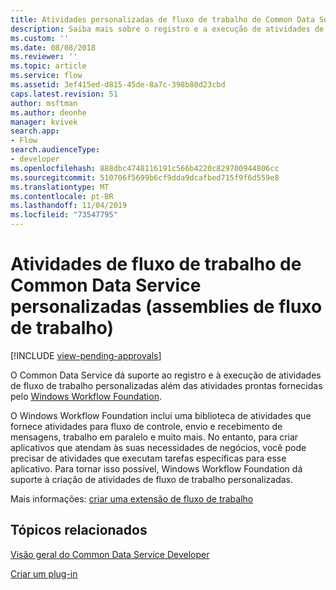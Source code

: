 ```yaml
---
title: Atividades personalizadas de fluxo de trabalho de Common Data Service (assemblies de fluxo de trabalho) | MicrosoftDocs
description: Saiba mais sobre o registro e a execução de atividades de fluxo de trabalho de Common Data Service personalizadas, além das atividades prontas fornecidas pelo Windows Workflow Foundation.
ms.custom: ''
ms.date: 08/08/2018
ms.reviewer: ''
ms.topic: article
ms.service: flow
ms.assetid: 3ef415ed-d815-45de-8a7c-398b80d23cbd
caps.latest.revision: 51
author: msftman
ms.author: deonhe
manager: kvivek
search.app:
- Flow
search.audienceType:
- developer
ms.openlocfilehash: 888dbc4748116191c566b4220c829700944806cc
ms.sourcegitcommit: 510706f5699b6cf9dda9dcafbed715f9f6d559e8
ms.translationtype: MT
ms.contentlocale: pt-BR
ms.lasthandoff: 11/04/2019
ms.locfileid: "73547795"
---
```

# <a name="custom-common-data-service-workflow-activities-workflow-assemblies"></a>Atividades de fluxo de trabalho de Common Data Service personalizadas (assemblies de fluxo de trabalho)
[!INCLUDE [view-pending-approvals](../includes/cc-rebrand.md)]

O Common Data Service dá suporte ao registro e à execução de atividades de fluxo de trabalho personalizadas além das atividades prontas fornecidas pelo [Windows Workflow Foundation](https://docs.microsoft.com/dotnet/framework/windows-workflow-foundation/). 

O Windows Workflow Foundation inclui uma biblioteca de atividades que fornece atividades para fluxo de controle, envio e recebimento de mensagens, trabalho em paralelo e muito mais. No entanto, para criar aplicativos que atendam às suas necessidades de negócios, você pode precisar de atividades que executam tarefas específicas para esse aplicativo. Para tornar isso possível, Windows Workflow Foundation dá suporte à criação de atividades de fluxo de trabalho personalizadas.

Mais informações: [criar uma extensão de fluxo de trabalho](/powerapps/developer/common-data-service/apply-business-logic-with-code) 
  
## <a name="related-topics"></a>Tópicos relacionados

[Visão geral do Common Data Service Developer](/powerapps/developer/common-data-service/overview)
  
[Criar um plug-in](/powerapps/developer/common-data-service/apply-business-logic-with-code#create-a-plug-in) 
  


